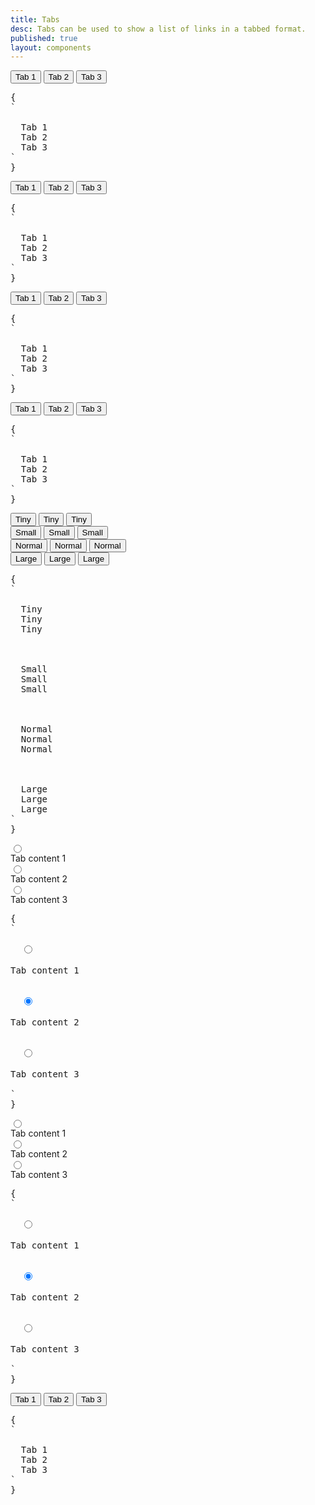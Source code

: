 ```yaml
---
title: Tabs
desc: Tabs can be used to show a list of links in a tabbed format.
published: true
layout: components
---
```


<script>
  import Component from "$components/Component.svelte"
  import ClassTable from "$components/ClassTable.svelte"
  import ComponentPageTabs from "$components/ComponentPageTabs.svelte"
  import BrowserSupport from "$components/BrowserSupport.svelte"
  import { prefix } from '$lib/stores';
  import { replace } from '$lib/actions';
</script>

<!-- <ComponentPageTabs/> -->

<ClassTable
data="{[
  { type:'component', class: 'tabs', desc: 'Container of tab items' },
  { type:'modifier', class: 'tabs-boxed', desc: 'Adds a box style to tabs container' },
  { type:'modifier', class: 'tabs-bordered', desc: 'Adds bottom border to tab item' },
  { type:'modifier', class: 'tabs-lifted', desc: 'Adds lifted style to tab item' },
  { type:'responsive', class: 'tabs-xs', desc: 'Shows tab in extra small size' },
  { type:'responsive', class: 'tabs-sm', desc: 'Shows tab in small size' },
  { type:'responsive', class: 'tabs-md', desc: 'Shows tab in medium (default) size' },
  { type:'responsive', class: 'tabs-lg', desc: 'Shows tab in large size' },
  { type:'component', class: 'tab', desc: 'A tab item' },
  { type:'modifier', class: 'tab-active', desc: 'For the active tab' },
  { type:'modifier', class: 'tab-disabled', desc: 'For a visually disabled tab' },
  { type:'component', class: 'tab-content', desc: 'Tab content that comes immediately after a tab' },
]}"
/>

<Component title="Tabs">
<div role="tablist" class="tabs">
  <button role="tab" class="tab">Tab 1</button>
  <button role="tab" class="tab tab-active">Tab 2</button>
  <button role="tab" class="tab">Tab 3</button>
</div>
<pre slot="html" use:replace={{ to: $prefix }}>{
`<div role="tablist" class="$$tabs">
  <a role="tab" class="$$tab">Tab 1</a>
  <a role="tab" class="$$tab $$tab-active">Tab 2</a>
  <a role="tab" class="$$tab">Tab 3</a>
</div>`
}</pre>
</Component>

<Component title="Bordered">
<div role="tablist" class="tabs tabs-bordered">
  <button role="tab" class="tab">Tab 1</button>
  <button role="tab" class="tab tab-active">Tab 2</button>
  <button role="tab" class="tab">Tab 3</button>
</div>
<pre slot="html" use:replace={{ to: $prefix }}>{
`<div role="tablist" class="$$tabs $$tabs-bordered">
  <a role="tab" class="$$tab">Tab 1</a>
  <a role="tab" class="$$tab $$tab-active">Tab 2</a>
  <a role="tab" class="$$tab">Tab 3</a>
</div>`
}</pre>
</Component>

<Component title="Lifted">
<div role="tablist" class="tabs tabs-lifted">
  <button role="tab" class="tab">Tab 1</button>
  <button role="tab" class="tab tab-active">Tab 2</button>
  <button role="tab" class="tab">Tab 3</button>
</div>
<pre slot="html" use:replace={{ to: $prefix }}>{
`<div role="tablist" class="$$tabs $$tabs-lifted">
  <a role="tab" class="$$tab">Tab 1</a>
  <a role="tab" class="$$tab $$tab-active">Tab 2</a>
  <a role="tab" class="$$tab">Tab 3</a>
</div>`
}</pre>
</Component>

<Component title="Boxed">
<div role="tablist" class="tabs tabs-boxed">
  <button role="tab" class="tab">Tab 1</button>
  <button role="tab" class="tab tab-active">Tab 2</button>
  <button role="tab" class="tab">Tab 3</button>
</div>
<pre slot="html" use:replace={{ to: $prefix }}>{
`<div role="tablist" class="$$tabs $$tabs-boxed">
  <a role="tab" class="$$tab">Tab 1</a>
  <a role="tab" class="$$tab $$tab-active">Tab 2</a>
  <a role="tab" class="$$tab">Tab 3</a>
</div>`
}</pre>
</Component>

<Component title="Sizes">
<div class="flex flex-col items-center gap-6">
  <div role="tablist" class="tabs tabs-lifted tabs-xs">
    <button role="tab" class="tab">Tiny</button>
    <button role="tab" class="tab tab-active">Tiny</button>
    <button role="tab" class="tab">Tiny</button>
  </div>
  <div role="tablist" class="tabs tabs-lifted tabs-sm">
    <button role="tab" class="tab">Small</button>
    <button role="tab" class="tab tab-active">Small</button>
    <button role="tab" class="tab">Small</button>
  </div>
  <div role="tablist" class="tabs tabs-lifted">
    <button role="tab" class="tab">Normal</button>
    <button role="tab" class="tab tab-active">Normal</button>
    <button role="tab" class="tab">Normal</button>
  </div>
  <div role="tablist" class="tabs tabs-lifted tabs-lg">
    <button role="tab" class="tab">Large</button>
    <button role="tab" class="tab tab-active">Large</button>
    <button role="tab" class="tab">Large</button>
  </div>
</div>
<pre slot="html" use:replace={{ to: $prefix }}>{
`<!-- xs -->
<div role="tablist" class="$$tabs $$tabs-lifted $$tabs-xs">
  <a role="tab" class="$$tab">Tiny</a>
  <a role="tab" class="$$tab $$tab-active">Tiny</a>
  <a role="tab" class="$$tab">Tiny</a>
</div>
<!-- sm -->
<div role="tablist" class="$$tabs $$tabs-lifted $$tabs-sm">
  <a role="tab" class="$$tab">Small</a>
  <a role="tab" class="$$tab $$tab-active">Small</a>
  <a role="tab" class="$$tab">Small</a>
</div>
<!-- md -->
<div role="tablist" class="$$tabs $$tabs-lifted">
  <a role="tab" class="$$tab">Normal</a>
  <a role="tab" class="$$tab $$tab-active">Normal</a>
  <a role="tab" class="$$tab">Normal</a>
</div>
<!-- lg -->
<div role="tablist" class="$$tabs $$tabs-lifted $$tabs-lg">
  <a role="tab" class="$$tab">Large</a>
  <a role="tab" class="$$tab $$tab-active">Large</a>
  <a role="tab" class="$$tab">Large</a>
</div>`
}</pre>
</Component>

<Component title="radio tab bordered + tab content">
<div role="tablist" class="tabs tabs-bordered w-full my-10 lg:mx-10">
  <input type="radio" name="my_tabs_1" role="tab" class="tab" aria-label="Tab 1" />
  <div role="tabpanel" class="tab-content p-10">Tab content 1</div>

  <input type="radio" name="my_tabs_1" role="tab" class="tab" aria-label="Tab 2" checked />
  <div role="tabpanel" class="tab-content p-10">Tab content 2</div>

  <input type="radio" name="my_tabs_1" role="tab" class="tab" aria-label="Tab 3" />
  <div role="tabpanel" class="tab-content p-10">Tab content 3</div>
</div>

<pre slot="html" use:replace={{ to: $prefix }}>{
`<div role="tablist" class="$$tabs $$tabs-bordered">
  <input type="radio" name="my_tabs_1" role="tab" class="$$tab" aria-label="Tab 1" />
  <div role="tabpanel" class="$$tab-content p-10">Tab content 1</div>

  <input type="radio" name="my_tabs_1" role="tab" class="$$tab" aria-label="Tab 2" checked />
  <div role="tabpanel" class="$$tab-content p-10">Tab content 2</div>

  <input type="radio" name="my_tabs_1" role="tab" class="$$tab" aria-label="Tab 3" />
  <div role="tabpanel" class="$$tab-content p-10">Tab content 3</div>
</div>`
}</pre>
</Component>

<Component title="radio tab lifted + tab content">
<div role="tablist" class="tabs tabs-lifted w-full my-10 lg:mx-10">
  <input type="radio" name="my_tabs_2" role="tab" class="tab" aria-label="Tab 1" />
  <div role="tabpanel" class="tab-content bg-base-100 border-base-300 rounded-box p-6 pe-32">Tab content 1</div>

  <input type="radio" name="my_tabs_2" role="tab" class="tab" aria-label="Tab 2" checked />
  <div role="tabpanel" class="tab-content bg-base-100 border-base-300 rounded-box p-6 pe-32">Tab content 2</div>

  <input type="radio" name="my_tabs_2" role="tab" class="tab" aria-label="Tab 3" />
  <div role="tabpanel" class="tab-content bg-base-100 border-base-300 rounded-box p-6 pe-32">Tab content 3</div>
</div>

<pre slot="html" use:replace={{ to: $prefix }}>{
`<div role="tablist" class="$$tabs $$tabs-lifted">
  <input type="radio" name="my_tabs_2" role="tab" class="$$tab" aria-label="Tab 1" />
  <div role="tabpanel" class="$$tab-content bg-base-100 border-base-300 rounded-box p-6">Tab content 1</div>

  <input type="radio" name="my_tabs_2" role="tab" class="$$tab" aria-label="Tab 2" checked />
  <div role="tabpanel" class="$$tab-content bg-base-100 border-base-300 rounded-box p-6">Tab content 2</div>

  <input type="radio" name="my_tabs_2" role="tab" class="$$tab" aria-label="Tab 3" />
  <div role="tabpanel" class="$$tab-content bg-base-100 border-base-300 rounded-box p-6">Tab content 3</div>
</div>`
}</pre>
</Component>

<Component title="Tabs with custom color">
<div role="tablist" class="tabs tabs-lifted">
  <button role="tab" class="tab">Tab 1</button>
  <button role="tab" class="tab tab-active [--tab-bg:yellow] [--tab-border-color:orange] text-primary">Tab 2</button>
  <button role="tab" class="tab">Tab 3</button>
</div>
<pre slot="html" use:replace={{ to: $prefix }}>{
`<div role="tablist" class="$$tabs $$tabs-lifted">
  <a role="tab" class="$$tab">Tab 1</a>
  <a role="tab" class="$$tab $$tab-active [--tab-bg:yellow] [--tab-border-color:orange] text-primary">Tab 2</a>
  <a role="tab" class="$$tab">Tab 3</a>
</div>`
}</pre>
</Component>
